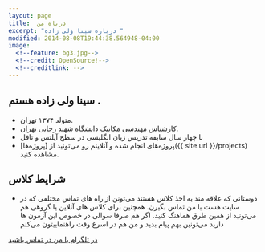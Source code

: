 ```yaml
---
layout: page
title:  درباه من
excerpt: "درباره سینا ولی زاده "
modified: 2014-08-08T19:44:38.564948-04:00
image:
  <!--feature: bg3.jpg-->
  <!--credit: OpenSource!-->
  <!--creditlink: -->
---
```

## سینا ولی زاده هستم  .

* متولد ۱۳۷۴ تهران.
* کارشناس مهندسی مکانیک دانشگاه شهید رجایی تهران.
* با چهار سال سابقه تدریس زبان انگلیسی در سطح آیلتس و تافل
* پروژه‌های انجام شده و آنلاینم رو می‌تونید از [پروژه‌ها]({{ site.url }}/projects) مشاهده کنید.

## شرایط کلاس 

*  دوستانی که علاقه مند به اخذ کلاس هستند می‌تونن از راه های تماس مختلفی که در سایت هست با من تماس بگیرن. همچنین برای کلاس های آنلاین یا گروهی هم می‌تونید از همین طرق هماهنگ کنید. اگر هم صرفا سوالی در خصوص این آزمون ها دارید می‌تونین بهم پیام بدید و من هم در اسرع وقت راهنماییتون می‌کنم



<a markdown="0" href="https://t.me/valizade_sina" target="_blank" class="btn"><i class="fa fa-telegram"></i> در تلگرام با من در تماس باشید </a>

